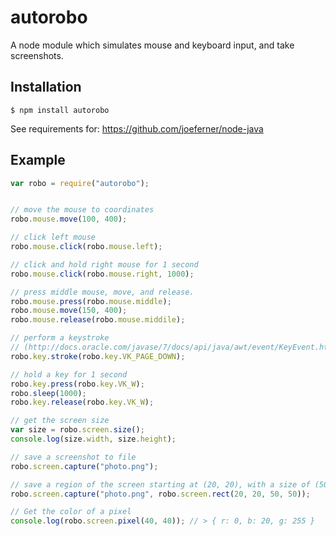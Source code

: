 # autorobo

A node module which simulates mouse and keyboard input, and take screenshots.

## Installation
```
$ npm install autorobo
```

See requirements for: https://github.com/joeferner/node-java

## Example
```javascript
var robo = require("autorobo");


// move the mouse to coordinates
robo.mouse.move(100, 400);

// click left mouse
robo.mouse.click(robo.mouse.left);

// click and hold right mouse for 1 second
robo.mouse.click(robo.mouse.right, 1000);

// press middle mouse, move, and release.
robo.mouse.press(robo.mouse.middle);
robo.mouse.move(150, 400);
robo.mouse.release(robo.mouse.middile);

// perform a keystroke
// (http://docs.oracle.com/javase/7/docs/api/java/awt/event/KeyEvent.html#field_summary)
robo.key.stroke(robo.key.VK_PAGE_DOWN);

// hold a key for 1 second
robo.key.press(robo.key.VK_W);
robo.sleep(1000);
robo.key.release(robo.key.VK_W);

// get the screen size
var size = robo.screen.size();
console.log(size.width, size.height);

// save a screenshot to file
robo.screen.capture("photo.png");

// save a region of the screen starting at (20, 20), with a size of (50, 50)
robo.screen.capture("photo.png", robo.screen.rect(20, 20, 50, 50));

// Get the color of a pixel
console.log(robo.screen.pixel(40, 40)); // > { r: 0, b: 20, g: 255 }
```
